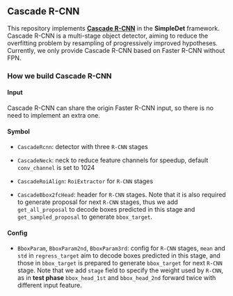 ## Cascade R-CNN

This repository implements [**Cascade R-CNN**](https://arxiv.org/abs/1712.00726) in the **SimpleDet** framework. Cascade R-CNN is a multi-stage object detector, aiming to reduce the overfitting problem by resampling of progressively improved hypotheses. Currently, we only provide Cascade R-CNN based on Faster R-CNN without FPN.

### How we build Cascade R-CNN

#### Input

Cascade R-CNN can share the origin Faster R-CNN input, so there is no need to implement an extra one.

#### Symbol

- ```CascadeRcnn```: detector with three ```R-CNN``` stages

- ```CascadeNeck```: neck to reduce feature channels for speedup, default ```conv_channel``` is set to 1024
- ```CascadeRoiAlign```: ```RoiExtractor``` for ```R-CNN``` stages
- ```CascadeBbox2fcHead```: header for ```R-CNN``` stages. Note that it is also required to generate proposal for next ```R-CNN``` stages, thus we add ```get_all_proposal``` to decode boxes predicted in this stage and ```get_sampled_proposal``` to generate ```bbox_target```.

#### Config

- ```BboxParam```, ```BboxParam2nd```, ```BboxParam3rd```: config for ```R-CNN``` stages, ```mean``` and ```std``` in ```regress_target``` aim to decode boxes predicted in this stage, and those in ```bbox_target``` is prepared to generate ```bbox_target``` for next ```R-CNN``` stage. Note that we add ```stage``` field to specify the weight used by ```R-CNN```, as in **test phase** ```bbox_head_1st``` and ```bbox_head_2nd``` forward twice with different input feature.

